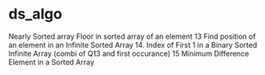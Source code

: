 # ds_algo
Nearly Sorted array
Floor in sorted array of an element
13 Find position of an element in an Infinite Sorted Array
14. Index of First 1 in a Binary Sorted Infinite Array (combi of Q13 and first occurance)
15 Minimum Difference Element in a Sorted Array
